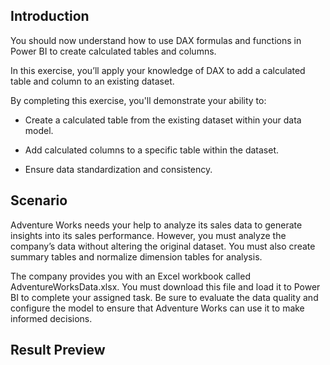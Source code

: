 ## Introduction
You should now understand how to use DAX formulas and functions in Power BI to create calculated tables and columns.

In this exercise, you’ll apply your knowledge of DAX to add a calculated table and column to an existing dataset.

By completing this exercise, you'll demonstrate your ability to:

- Create a calculated table from the existing dataset within your data model.

- Add calculated columns to a specific table within the dataset.

- Ensure data standardization and consistency.

## Scenario
Adventure Works needs your help to analyze its sales data to generate insights into its sales performance. However, you must analyze the company’s data without altering the original dataset. You must also create summary tables and normalize dimension tables for analysis.

The company provides you with an Excel workbook called AdventureWorksData.xlsx. You must download this file and load it to Power BI to complete your assigned task.  Be sure to evaluate the data quality and configure the model to ensure that Adventure Works can use it to make informed decisions.

## Result Preview

